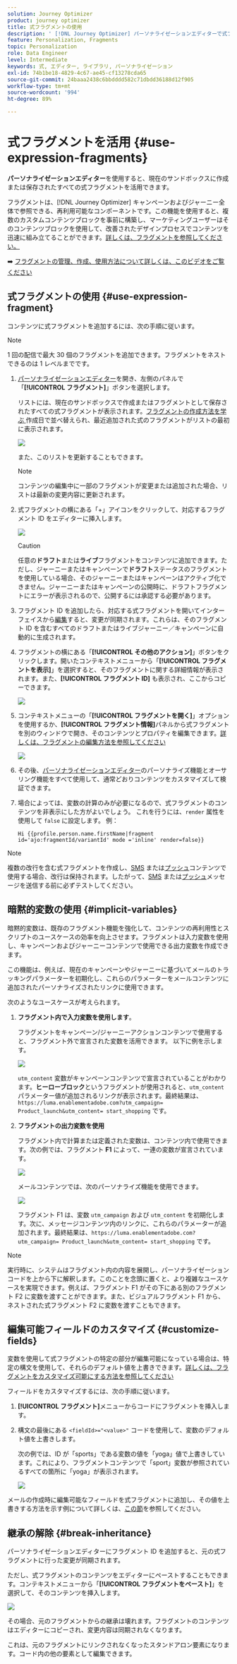 ```yaml
---
solution: Journey Optimizer
product: journey optimizer
title: 式フラグメントの使用
description: ' [!DNL Journey Optimizer] パーソナライゼーションエディターで式フラグメントを使用する方法を説明します。'
feature: Personalization, Fragments
topic: Personalization
role: Data Engineer
level: Intermediate
keywords: 式, エディター, ライブラリ, パーソナライゼーション
exl-id: 74b1be18-4829-4c67-ae45-cf13278cda65
source-git-commit: 24baaa2438c6bbdddd582c71dbdd36188d12f905
workflow-type: tm+mt
source-wordcount: '994'
ht-degree: 89%

---
```


# 式フラグメントを活用 {#use-expression-fragments}

**パーソナライゼーションエディター**&#x200B;を使用すると、現在のサンドボックスに作成または保存されたすべての式フラグメントを活用できます。

フラグメントは、[!DNL Journey Optimizer] キャンペーンおよびジャーニー全体で参照できる、再利用可能なコンポーネントです。この機能を使用すると、複数のカスタムコンテンツブロックを事前に構築し、マーケティングユーザーはそのコンテンツブロックを使用して、改善されたデザインプロセスでコンテンツを迅速に組み立てることができます。[詳しくは、フラグメントを参照してください。](../content-management/fragments.md)

➡️ [フラグメントの管理、作成、使用方法について詳しくは、このビデオをご覧ください](../content-management/fragments.md#video-fragments)

## 式フラグメントの使用 {#use-expression-fragment}

コンテンツに式フラグメントを追加するには、次の手順に従います。

>[!NOTE]
>
>1 回の配信で最大 30 個のフラグメントを追加できます。フラグメントをネストできるのは 1 レベルまでです。

1. [パーソナライゼーションエディター](personalization-build-expressions.md)を開き、左側のパネルで「**[!UICONTROL フラグメント]**」ボタンを選択します。

   リストには、現在のサンドボックスで作成またはフラグメントとして保存されたすべての式フラグメントが表示されます。[&#x200B; フラグメントの作成方法を学ぶ &#x200B;](../content-management/create-fragments.md)
作成日で並べ替えられ、最近追加された式のフラグメントがリストの最初に表示されます。

   ![](assets/expression-fragments-pane.png)

   また、このリストを更新することもできます。

   >[!NOTE]
   >
   >コンテンツの編集中に一部のフラグメントが変更または追加された場合、リストは最新の変更内容に更新されます。

1. 式フラグメントの横にある「+」アイコンをクリックして、対応するフラグメント ID をエディターに挿入します。

   ![](assets/expression-fragment-add.png)

   >[!CAUTION]
   >
   >任意の&#x200B;**ドラフト**&#x200B;または&#x200B;**ライブ**&#x200B;フラグメントをコンテンツに追加できます。ただし、ジャーニーまたはキャンペーンで&#x200B;**ドラフト**&#x200B;ステータスのフラグメントを使用している場合、そのジャーニーまたはキャンペーンはアクティブ化できません。ジャーニーまたはキャンペーンの公開時に、ドラフトフラグメントにエラーが表示されるので、公開するには承認する必要があります。

1. フラグメント ID を追加したら、対応する式フラグメントを開いてインターフェイスから[編集](../content-management/manage-fragments.md#edit-fragments)すると、変更が同期されます。これらは、そのフラグメント ID を含むすべてのドラフトまたはライブジャーニー／キャンペーンに自動的に生成されます。

1. フラグメントの横にある「**[!UICONTROL その他のアクション]**」ボタンをクリックします。開いたコンテキストメニューから「**[!UICONTROL フラグメントを表示]**」を選択すると、そのフラグメントに関する詳細情報が表示されます。また、**[!UICONTROL フラグメント ID]** も表示され、ここからコピーできます。

   ![](assets/expression-fragment-view.png)

1. コンテキストメニューの「**[!UICONTROL フラグメントを開く]**」オプションを使用するか、**[!UICONTROL フラグメント情報]**&#x200B;パネルから式フラグメントを別のウィンドウで開き、そのコンテンツとプロパティを編集できます。[詳しくは、フラグメントの編集方法を参照してください](../content-management/manage-fragments.md#edit-fragments)

   ![](assets/expression-fragment-open.png)

1. その後、[パーソナライゼーションエディター](personalization-build-expressions.md)のパーソナライズ機能とオーサリング機能をすべて使用して、通常どおりコンテンツをカスタマイズして検証できます。

1. 場合によっては、変数の計算のみが必要になるので、式フラグメントのコンテンツを非表示にした方がよいでしょう。 これを行うには、`render` 属性を使用して `false` に設定します。 例：

   ```
   Hi {{profile.person.name.firstName|fragment id='ajo:fragmentId/variantId' mode ='inline' render=false}}
   ```

>[!NOTE]
>
>複数の改行を含む式フラグメントを作成し、[SMS](../sms/create-sms.md#sms-content) または[プッシュ](../push/design-push.md)コンテンツで使用する場合、改行は保持されます。したがって、[SMS](../sms/send-sms.md) または[プッシュ](../push/send-push.md)メッセージを送信する前に必ずテストしてください。

## 暗黙的変数の使用 {#implicit-variables}

暗黙的変数は、既存のフラグメント機能を強化して、コンテンツの再利用性とスクリプトのユースケースの効率を向上させます。フラグメントは入力変数を使用し、キャンペーンおよびジャーニーコンテンツで使用できる出力変数を作成できます。

この機能は、例えば、現在のキャンペーンやジャーニーに基づいてメールのトラッキングパラメーターを初期化し、これらのパラメーターをメールコンテンツに追加されたパーソナライズされたリンクに使用できます。

次のようなユースケースが考えられます。

1. **フラグメント内で入力変数を使用します**。

   フラグメントをキャンペーン/ジャーニーアクションコンテンツで使用すると、フラグメント外で宣言された変数を活用できます。 以下に例を示します。

   ![](../personalization/assets/variable-in-a-fragment.png)

   `utm_content` 変数がキャンペーンコンテンツで宣言されていることがわかります。**ヒーローブロック**&#x200B;というフラグメントが使用されると、`utm_content` パラメーター値が追加されるリンクが表示されます。最終結果は、`https://luma.enablementadobe.com?utm_campaign= Product_launch&utm_content= start_shopping` です。

1. **フラグメントの出力変数を使用**

   フラグメント内で計算または定義された変数は、コンテンツ内で使用できます。次の例では、フラグメント **F1** によって、一連の変数が宣言されています。

   ![](../personalization/assets/personalize-with-variables.png)

   メールコンテンツでは、次のパーソナライズ機能を使用できます。

   ![](../personalization/assets/use-fragment-variable.png)

   フラグメント F1 は、変数 `utm_campaign` および `utm_content` を初期化します。次に、メッセージコンテンツ内のリンクに、これらのパラメーターが追加されます。最終結果は、`https://luma.enablementadobe.com?utm_campaign= Product_launch&utm_content= start_shopping` です。

>[!NOTE]
>
>実行時に、システムはフラグメント内の内容を展開し、パーソナライゼーションコードを上から下に解釈します。このことを念頭に置くと、より複雑なユースケースを実現できます。例えば、フラグメント F1 がその下にある別のフラグメント F2 に変数を渡すことができます。また、ビジュアルフラグメント F1 から、ネストされた式フラグメント F2 に変数を渡すこともできます。


## 編集可能フィールドのカスタマイズ {#customize-fields}

変数を使用して式フラグメントの特定の部分が編集可能になっている場合は、特定の構文を使用して、それらのデフォルト値を上書きできます。[詳しくは、フラグメントをカスタマイズ可能にする方法を参照してください](../content-management/customizable-fragments.md)

フィールドをカスタマイズするには、次の手順に従います。

1. **[!UICONTROL フラグメント]**&#x200B;メニューからコードにフラグメントを挿入します。

1. 構文の最後にある `<fieldId>="<value>"` コードを使用して、変数のデフォルト値を上書きします。

   次の例では、ID が「sports」である変数の値を「yoga」値で上書きしています。これにより、フラグメントコンテンツで「sport」変数が参照されているすべての箇所に「yoga」が表示されます。

   ![](../content-management/assets/fragment-expression-use.png)

メールの作成時に編集可能なフィールドを式フラグメントに追加し、その値を上書きする方法を示す例について詳しくは、[この節](../content-management/customizable-fragments.md#example)を参照してください。

## 継承の解除 {#break-inheritance}

パーソナライゼーションエディターにフラグメント ID を追加すると、元の式フラグメントに行った変更が同期されます。

ただし、式フラグメントのコンテンツをエディターにペーストすることもできます。コンテキストメニューから「**[!UICONTROL フラグメントをペースト]**」を選択して、そのコンテンツを挿入します。

![](assets/expression-fragment-paste.png)

その場合、元のフラグメントからの継承は壊れます。フラグメントのコンテンツはエディターにコピーされ、変更内容は同期されなくなります。

これは、元のフラグメントにリンクされなくなったスタンドアロン要素になります。コード内の他の要素として編集できます。

